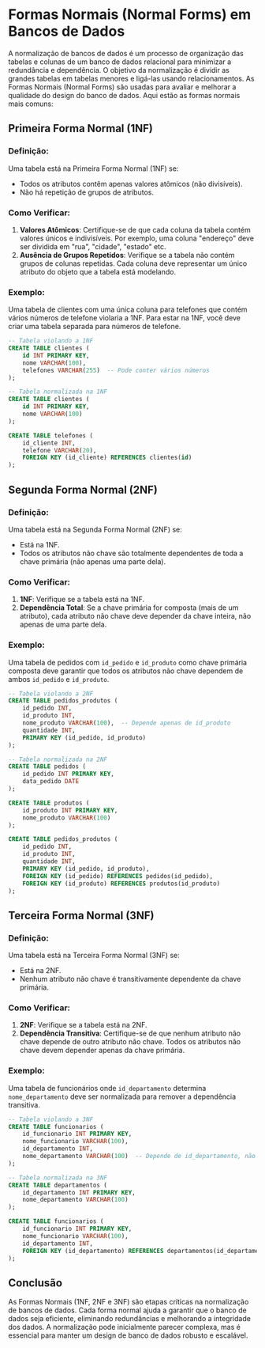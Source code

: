 # Formas Normais (Normal Forms) em Bancos de Dados

A normalização de bancos de dados é um processo de organização das tabelas e colunas de um banco de dados relacional para minimizar a redundância e dependência. O objetivo da normalização é dividir as grandes tabelas em tabelas menores e ligá-las usando relacionamentos. As Formas Normais (Normal Forms) são usadas para avaliar e melhorar a qualidade do design do banco de dados. Aqui estão as formas normais mais comuns:

## Primeira Forma Normal (1NF)
### Definição:
Uma tabela está na Primeira Forma Normal (1NF) se:
- Todos os atributos contêm apenas valores atômicos (não divisíveis).
- Não há repetição de grupos de atributos.

### Como Verificar:
1. **Valores Atômicos**: Certifique-se de que cada coluna da tabela contém valores únicos e indivisíveis. Por exemplo, uma coluna "endereço" deve ser dividida em "rua", "cidade", "estado" etc.
2. **Ausência de Grupos Repetidos**: Verifique se a tabela não contém grupos de colunas repetidas. Cada coluna deve representar um único atributo do objeto que a tabela está modelando.

### Exemplo:
Uma tabela de clientes com uma única coluna para telefones que contém vários números de telefone violaria a 1NF. Para estar na 1NF, você deve criar uma tabela separada para números de telefone.

```sql
-- Tabela violando a 1NF
CREATE TABLE clientes (
    id INT PRIMARY KEY,
    nome VARCHAR(100),
    telefones VARCHAR(255)  -- Pode conter vários números
);

-- Tabela normalizada na 1NF
CREATE TABLE clientes (
    id INT PRIMARY KEY,
    nome VARCHAR(100)
);

CREATE TABLE telefones (
    id_cliente INT,
    telefone VARCHAR(20),
    FOREIGN KEY (id_cliente) REFERENCES clientes(id)
);
```

## Segunda Forma Normal (2NF)
### Definição:
Uma tabela está na Segunda Forma Normal (2NF) se:
- Está na 1NF.
- Todos os atributos não chave são totalmente dependentes de toda a chave primária (não apenas uma parte dela).

### Como Verificar:
1. **1NF**: Verifique se a tabela está na 1NF.
2. **Dependência Total**: Se a chave primária for composta (mais de um atributo), cada atributo não chave deve depender da chave inteira, não apenas de uma parte dela.

### Exemplo:
Uma tabela de pedidos com `id_pedido` e `id_produto` como chave primária composta deve garantir que todos os atributos não chave dependem de ambos `id_pedido` e `id_produto`.

```sql
-- Tabela violando a 2NF
CREATE TABLE pedidos_produtos (
    id_pedido INT,
    id_produto INT,
    nome_produto VARCHAR(100),  -- Depende apenas de id_produto
    quantidade INT,
    PRIMARY KEY (id_pedido, id_produto)
);

-- Tabela normalizada na 2NF
CREATE TABLE pedidos (
    id_pedido INT PRIMARY KEY,
    data_pedido DATE
);

CREATE TABLE produtos (
    id_produto INT PRIMARY KEY,
    nome_produto VARCHAR(100)
);

CREATE TABLE pedidos_produtos (
    id_pedido INT,
    id_produto INT,
    quantidade INT,
    PRIMARY KEY (id_pedido, id_produto),
    FOREIGN KEY (id_pedido) REFERENCES pedidos(id_pedido),
    FOREIGN KEY (id_produto) REFERENCES produtos(id_produto)
);
```

## Terceira Forma Normal (3NF)
### Definição:
Uma tabela está na Terceira Forma Normal (3NF) se:
- Está na 2NF.
- Nenhum atributo não chave é transitivamente dependente da chave primária.

### Como Verificar:
1. **2NF**: Verifique se a tabela está na 2NF.
2. **Dependência Transitiva**: Certifique-se de que nenhum atributo não chave depende de outro atributo não chave. Todos os atributos não chave devem depender apenas da chave primária.

### Exemplo:
Uma tabela de funcionários onde `id_departamento` determina `nome_departamento` deve ser normalizada para remover a dependência transitiva.

```sql
-- Tabela violando a 3NF
CREATE TABLE funcionarios (
    id_funcionario INT PRIMARY KEY,
    nome_funcionario VARCHAR(100),
    id_departamento INT,
    nome_departamento VARCHAR(100)  -- Depende de id_departamento, não da chave primária
);

-- Tabela normalizada na 3NF
CREATE TABLE departamentos (
    id_departamento INT PRIMARY KEY,
    nome_departamento VARCHAR(100)
);

CREATE TABLE funcionarios (
    id_funcionario INT PRIMARY KEY,
    nome_funcionario VARCHAR(100),
    id_departamento INT,
    FOREIGN KEY (id_departamento) REFERENCES departamentos(id_departamento)
);
```

## Conclusão
As Formas Normais (1NF, 2NF e 3NF) são etapas críticas na normalização de bancos de dados. Cada forma normal ajuda a garantir que o banco de dados seja eficiente, eliminando redundâncias e melhorando a integridade dos dados. A normalização pode inicialmente parecer complexa, mas é essencial para manter um design de banco de dados robusto e escalável.